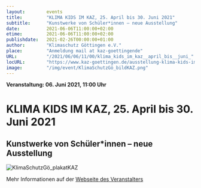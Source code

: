 ```yaml
---
layout:        events
title:         "KLIMA KIDS IM KAZ, 25. April bis 30. Juni 2021"
subtitle:      "Kunstwerke von Schüler*innen – neue Ausstellung"
date:          2021-06-06T11:00:00+02:00
etime:         2021-06-06T11:00:00+02:00
publishdate:   2021-02-26T00:00:00+01:00
author:        "Klimaschutz Göttingen e.V."
place:         "Anmeldung mail at kaz-goettingende"
URL:           "/2021/06/06/11/00/klima_kids_im_kaz__april_bis__juni_"
locURL:        "https://www.kaz-goettingen.de/ausstellung-klima-kids-im-kaz/"
image:         "/img/event/KlimaSchutzGö_bildKAZ.png"
---
```


**Veranstaltung: 06. Juni 2021, 11:00 Uhr**

KLIMA KIDS IM KAZ, 25. April bis 30. Juni 2021
===========

Kunstwerke von Schüler*innen – neue Ausstellung
-----------

![KlimaSchutzGö_plakatKAZ](/img/event/KlimaSchutzGö_plakatKAZ.png)

Mehr Informationen auf der [Webseite des Veranstalters](https://www.kaz-goettingen.de/ausstellung-klima-kids-im-kaz/)

